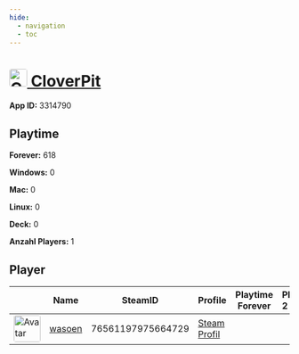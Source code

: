 ```yaml
---
hide:
  - navigation
  - toc
---
```

#  <a href="https://steamdb.info/app/3314790"><img src="https://media.steampowered.com/steamcommunity/public/images/apps/3314790/93fcc4d2c3798356f019f030e7599dc13bd6a95a.jpg" alt="CloverPit" style="width:32px;height:32px;border-radius:4px;" /> CloverPit</a>

**App ID:** 3314790

## Playtime

**Forever:** 618

**Windows:** 0

**Mac:** 0

**Linux:** 0

**Deck:** 0

**Anzahl Players:** 1
## Player

<table id="charts-table" class="display" style="width:100%">
            <thead>
                <tr>
                    <th></th>
                    <th>Name</th>
                    <th>SteamID</th>
                    <th>Profile</th>
                    <th>Playtime Forever</th>
                    <th>Playtime 2 Weeks</th>
                </tr>
            </thead>
            <tbody>
        <tr>
<td><a href="https://steamcommunity.com/id/wasoen/" target="_blank"><img src="https://avatars.steamstatic.com/8ee1103f621f0eae96cb5008ec3253703ac256ae_full.jpg" alt="Avatar" style="width:48px;height:48px;border-radius:4px;"></a></td><td><a href="/player/76561197975664729">wasoen</a></td><td>76561197975664729</td><td><a href="https://steamcommunity.com/id/wasoen/" target="_blank">Steam Profil</a></td><td></td><td></td></tr>
</tbody>
</table>
